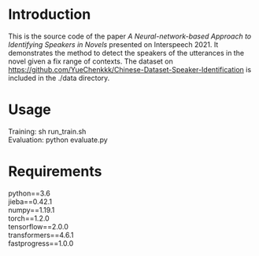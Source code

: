 # Introduction
  This is the source code of the paper *A Neural-network-based Approach to Identifying Speakers in Novels* presented on Interspeech 2021. It demonstrates the method to detect the speakers of the utterances in the novel given a fix range of contexts. The dataset on https://github.com/YueChenkkk/Chinese-Dataset-Speaker-Identification is included in the ./data directory.

# Usage
  Training: sh run_train.sh  
  Evaluation: python evaluate.py
  
# Requirements
  python==3.6  
  jieba==0.42.1  
  numpy==1.19.1  
  torch==1.2.0  
  tensorflow==2.0.0  
  transformers==4.6.1  
  fastprogress==1.0.0
